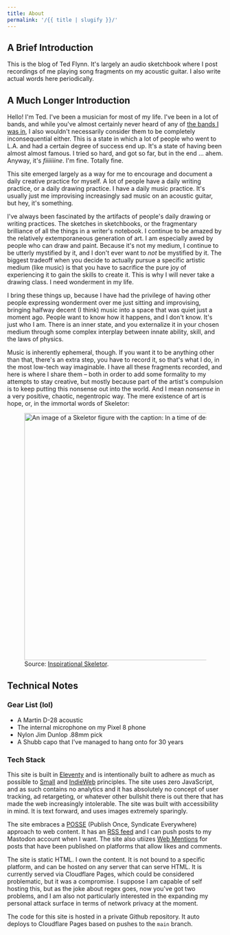 ```yaml
---
title: About
permalink: '/{{ title | slugify }}/'
---
```


## A Brief Introduction

This is the blog of Ted Flynn. It's largely an audio sketchbook where I post recordings of me playing song fragments on
my acoustic guitar. I also write actual words here periodically.

## A Much Longer Introduction

Hello! I'm Ted. I've been a musician for most of my life. I've been in a lot of bands, and while you've almost certainly
never heard of any of [the bands I was in](/posts/bands-i-have-been-in/), I also wouldn't necessarily consider them to
be completely inconsequential
either. This is a state in which a lot of people who went to L.A. and had a certain degree of success end up. It's a
state of having been almost almost famous. I tried so hard, and got so far, but in the end ... ahem. Anyway, it's
_fiiiiiiine_. I'm fine. Totally fine.

This site emerged largely as a way for me to encourage and document a daily creative practice for myself. A lot of
people have a daily writing practice, or a daily drawing practice. I have a daily music practice. It's usually just me
improvising increasingly sad music on an acoustic guitar, but hey, it's something.

I've always been fascinated by the artifacts of people's daily drawing or writing practices. The sketches in
sketchbooks, or the fragmentary brilliance of all the things in a writer's notebook. I continue to be amazed by the
relatively extemporaneous generation of art. I am especially awed by people who can draw and paint. Because it's
not my medium, I continue to be utterly mystified by it, and I don't ever want to _not_ be mystified by it. The biggest
tradeoff when you decide to actually pursue a specific artistic medium (like music) is that you have to sacrifice the
pure joy of experiencing it to gain the skills to create it. This is why I will never take a drawing class. I need
wonderment in my life.

I bring these things up, because I have had the privilege of having other people expressing wonderment over me just
sitting and improvising, bringing halfway decent (I think) music into a space that was quiet just a moment ago. People
want to know how it happens, and I don't know. It's just who I am. There is an inner state, and you externalize it in
your chosen medium through some complex interplay between innate ability, skill, and the laws of physics.

Music is inherently ephemeral, though. If you want it to be anything other than that, there's an extra step, you have to
record it, so that's what I do, in the most low-tech way imaginable. I have all these fragments recorded, and here is
where I share them – both in order to add some formality to my attempts to stay creative, but mostly because part of the
artist's compulsion is to keep putting this nonsense out into the world. And I mean _nonsense_ in a very positive,
chaotic, negentropic way. The mere existence of art is hope, or, in the immortal words of Skeletor:

<figure>
  <img
    loading="lazy"
    src="/images/post/skeletor-create.jpeg"
    alt="An image of a Skeletor figure with the caption: In a time of destruction, create something."
    width="1024"
    height="576"
    />
  <figcaption>Source: <a href="https://mas.to/@skeletor">Inspirational Skeletor</a>.</figcaption>
</figure>

## Technical Notes

### Gear List (lol)

- A Martin D-28 acoustic
- The internal microphone on my Pixel 8 phone
- Nylon Jim Dunlop .88mm pick
- A Shubb capo that I've managed to hang onto for 30 years

### Tech Stack

This site is built in [Eleventy](https://www.11ty.dev/) and is intentionally built to adhere as much as possible
to [Small](https://small-tech.org/about/#small-technology) and [IndieWeb](https://indieweb.org/) principles. The site
uses zero JavaScript, and as such contains no analytics and it has absolutely no concept of user tracking, ad
retargeting, or whatever other bullshit there is out there that has made the web increasingly intolerable. The site was
built with accessibility in mind. It is text forward, and uses images extremely sparingly.

The site embraces a [POSSE](https://indieweb.org/POSSE) (Publish Once, Syndicate Everywhere) approach to web content. It
has an [RSS feed]('/feed.xml') and I can push posts to my Mastodon account when I want. The site also utiizes [Web
Mentions](https://indieweb.org/Webmention) for posts that have been published on platforms that allow likes and comments.

The site is static HTML. I own the content. It is not bound to a specific platform, and can be hosted on any server that
can serve HTML. It is currently served via Cloudflare Pages, which could be considered problematic, but it was a
compromise. I suppose I am capable of self hosting this, but as the joke about regex goes, now you've got two
problems, and I am also not particularly interested in the expanding my personal attack surface in terms of network
privacy at the moment.

The code for this site is hosted in a private Github repository. It auto deploys to Cloudflare Pages based on pushes to the `main` branch.
